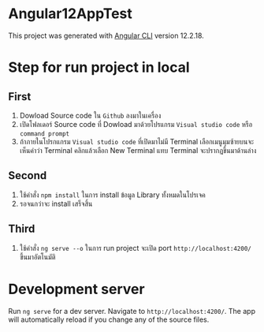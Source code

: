 # Angular12AppTest

This project was generated with [Angular CLI](https://github.com/angular/angular-cli) version 12.2.18.

# Step for run project in local

## First

1. Dowload Source code ใน `Github` ลงมาในเครื่อง
2. เปิดโฟลเดอร์ Source code ที่ Dowload มาด้วยโปรแกรม `Visual studio code` หรือ `command prompt`
3. ถ้าภายในโปรกแกรม `Visual studio code` ที่เปิดมาไม่มี Terminal เลือกเมนูมุมซ้ายบนจะเห็นคำว่า Terminal คลิกแล้วเลือก New Terminal แทบ Terminal จะปรากฎขึ้นมาด้านล่าง

## Second
1. ใช้คำสั่ง `npm install` ในการ install ข้อมูล Library ทั้งหมดในโปรเจค
2. รอจนกว่าจะ install เสร็จสิ้น

## Third
1. ใช้คำสั่ง `ng serve --o` ในการ run project จะเปิด port `http://localhost:4200/` ขึ้นมาอัตโนมัติ

# Development server

Run `ng serve` for a dev server. Navigate to `http://localhost:4200/`. The app will automatically reload if you change any of the source files.
